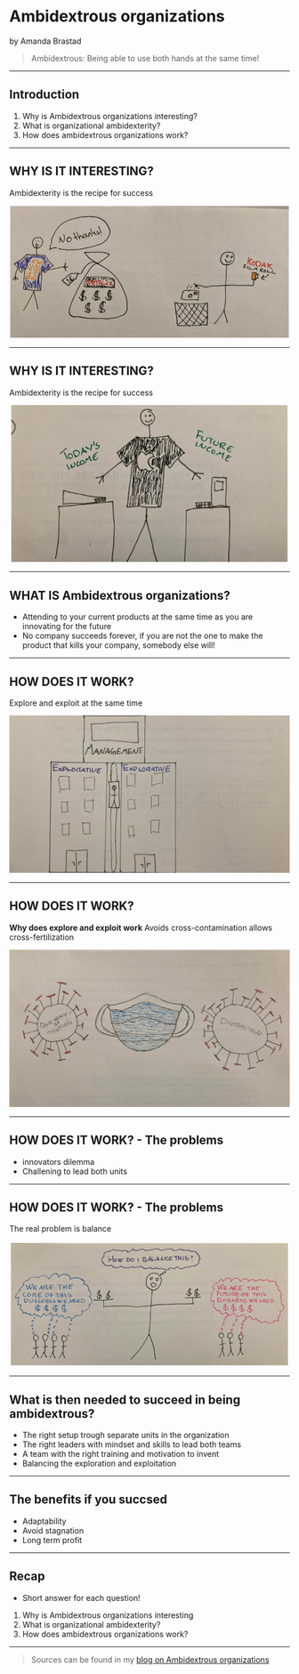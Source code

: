 #  Ambidextrous organizations

by Amanda Brastad 

> Ambidextrous: Being able to use both hands at the same time!

---
## Introduction 

1. Why is Ambidextrous organizations interesting?
2. What is organizational ambidexterity? 
3. How does ambidextrous organizations work? 

---
## WHY IS IT INTERESTING?

Ambidexterity is the recipe for success

![Image of Blockbuster and Kodak making the wrong choice](kodak_and_blockbuster.jpg)

---
## WHY IS IT INTERESTING?

Ambidexterity is the recipe for success

![Image of Apple being Ambidextrous](apple_beeing_ambidex.jpg)

---
## WHAT IS Ambidextrous organizations?

* Attending to your current products at the same time as you are innovating for the future 
* No company succeeds forever, if you are not the one to make the product that kills your company, somebody else will!   

---
## HOW DOES IT WORK?

Explore and exploit at the same time

![Image of separate explorative and exploitative units building](buliding_explorative.jpg)

---
## HOW DOES IT WORK? 
**Why does explore and exploit work**
Avoids cross-contamination allows cross-fertilization

![Image of cross contamination](cross.jpg)

---
## HOW DOES IT WORK? - The problems

* innovators dilemma 
* Challening to lead both units 

---
## HOW DOES IT WORK? - The problems
The real problem is balance 

![Image of balancing the ambidextrous units](balance_units.jpg)

---

## What is then needed to succeed in being ambidextrous? 
* The right setup trough separate units in the organization 
* The right leaders with mindset and skills to lead both teams 
* A team with the right training and motivation to invent
* Balancing the exploration and exploitation

---
## The benefits if you succsed 

* Adaptability 
* Avoid stagnation 
* Long term profit 

---
## Recap 

* Short answer for each question! 
1. Why is Ambidextrous organizations interesting
2. What is organizational ambidexterity? 
3. How does ambidextrous organizations work? 

---

> Sources can be found in my [blog on Ambidextrous organizations](https://github.com/amandabrastad/2022ws_do_ab/blob/main/bl_blog_do.md)


